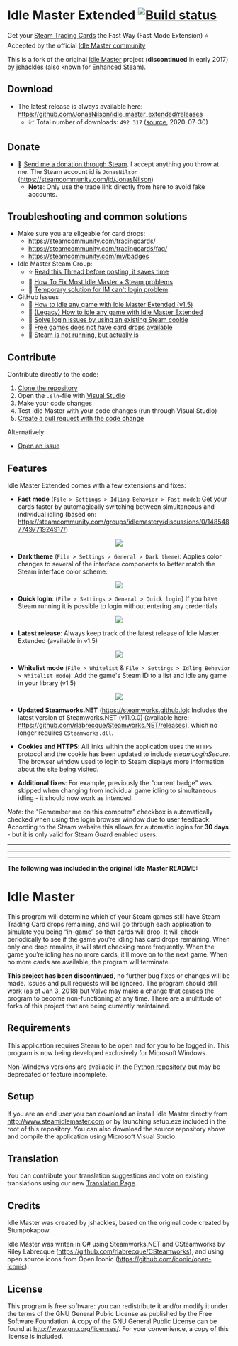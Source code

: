 Idle Master Extended [![Build status](https://ci.appveyor.com/api/projects/status/96wf12emnlbmo4sj?svg=true)](https://ci.appveyor.com/project/JonasNilson/idle-master-extended)
===========
 Get your [Steam Trading Cards](https://steamcommunity.com/tradingcards/) the Fast Way (Fast Mode Extension)
 ⭐️ Accepted by the official [Idle Master community](https://steamcommunity.com/groups/idlemastery/discussions/0/1485487749771924917/)
 
This is a fork of the original [Idle Master](https://github.com/jshackles/idle_master) project (**discontinued** in early 2017) by [jshackles](https://github.com/jshackles) (also known for [Enhanced Steam](https://github.com/jshackles/Enhanced_Steam)).

Download
-------
* The latest release is always available here: https://github.com/JonasNilson/idle_master_extended/releases
  * 💹 Total number of downloads: `492 317` ([source](https://somsubhra.com/github-release-stats/?username=JonasNilson&repository=idle_master_extended), 2020-07-30)

Donate
-------
* 🎉 [Send me a donation through Steam](https://steamcommunity.com/tradeoffer/new/?partner=180303553&token=gOgA5lWk). I accept anything you throw at me. The Steam account id is `JonasNilson` (https://steamcommunity.com/id/JonasNilson)
  * **Note**: Only use the trade link directly from here to avoid fake accounts.

Troubleshooting and common solutions
-------
* Make sure you are eligeable for card drops:
  * https://steamcommunity.com/tradingcards/
  * https://steamcommunity.com/tradingcards/faq/
  * https://steamcommunity.com/my/badges
* Idle Master Steam Group:
  * ⭐ [Read this Thread before posting, it saves time](https://steamcommunity.com/groups/idlemastery/discussions/0/152392786912268315/) 
  * 🔧 [How To Fix Most Idle Master + Steam problems](https://steamcommunity.com/groups/idlemastery/discussions/0/133257636766989675/)
  * 🔧 [Temporary solution for IM can't login problem](https://steamcommunity.com/groups/idlemastery/discussions/0/1697168437864920721/)
* GitHub Issues
  * 🔧 [How to idle any game with Idle Master Extended (v1.5)](https://github.com/JonasNilson/idle_master_extended/releases/tag/v1.5)
  * 🔧 [(Legacy) How to idle any game with Idle Master Extended](https://github.com/JonasNilson/idle_master_extended/issues/36)
  * 🔧 [Solve login issues by using an existing Steam cookie](https://github.com/JonasNilson/idle_master_extended/issues/27#issuecomment-577597720)
  * 🔧 [Free games does not have card drops available](https://github.com/JonasNilson/idle_master_extended/issues/38#issuecomment-604059701)
  * 🔧 [Steam is not running, but actually is](https://github.com/JonasNilson/idle_master_extended/issues/45#issuecomment-611694923)

Contribute
-------

Contribute directly to the code:
1. [Clone the repository](https://help.github.com/en/github/creating-cloning-and-archiving-repositories/cloning-a-repository)
1. Open the `.sln`-file with [Visual Studio](https://visualstudio.microsoft.com/)
1. Make your code changes
1. Test Idle Master with your code changes (run through Visual Studio)
1. [Create a pull request with the code change](https://help.github.com/en/github/collaborating-with-issues-and-pull-requests/proposing-changes-to-your-work-with-pull-requests)

Alternatively: 
* [Open an issue](https://github.com/JonasNilson/idle_master_extended/issues)

Features
-------
Idle Master Extended comes with a few extensions and fixes:

* **Fast mode** (`File > Settings > Idling Behavior > Fast mode`): Get your cards faster by automagically switching between simultaneous and individual idling (based on: https://steamcommunity.com/groups/idlemastery/discussions/0/1485487749771924917/)
<p align="center">
  <img src ="https://i.imgur.com/5DSvi3e.jpg"/>
</p>

* **Dark theme** (`File > Settings > General > Dark theme`): Applies color changes to several of the interface components to better match the Steam interface color scheme.
<p align="center">
  <img src ="https://i.imgur.com/DM8wnbm.png"/>
</p>

* **Quick login**: (`File > Settings > General > Quick login`) If you have Steam running it is possible to login without entering any credentials
<p align="center">
  <img src ="https://i.imgur.com/6tnHIk4.png"/>
</p>

* **Latest release**: Always keep track of the latest release of Idle Master Extended (available in v1.5)
<p align="center">
  <img src ="https://i.imgur.com/EosesDk.png"/>
</p>

* **Whitelist mode** (`File > Whitelist` & `File > Settings > Idling Behavior > Whitelist mode`): Add the game's Steam ID to a list and idle any game in your library (v1.5)
<p align="center">
  <img src ="https://i.imgur.com/CAwgi68.png"/>
</p>

* **Updated Steamworks.NET** (https://steamworks.github.io): Includes the latest version of Steamworks.NET (v11.0.0) (available here: https://github.com/rlabrecque/Steamworks.NET/releases), which no longer requires `CSteamworks.dll`.

* **Cookies and HTTPS**: All links within the application uses the `HTTPS` protocol and the cookie has been updated to include *steamLoginSecure*. The browser window used to login to Steam displays more information about the site being visited.

* **Additional fixes**: For example, previously the "current badge" was skipped when changing from individual game idling to simultaneous idling - it should now work as intended. 

*Note*: the "Remember me on this computer" checkbox is automatically checked when using the login browser window due to user feedback. According to the Steam website this allows for automatic logins for **30 days** - but it is only valid for Steam Guard enabled users.

---
---
---

**The following was included in the original Idle Master README:**

Idle Master
===========

This program will determine which of your Steam games still have Steam Trading Card drops remaining, and will go through each application to simulate you being “in-game” so that cards will drop.  It will check periodically to see if the game you’re idling has card drops remaining.  When only one drop remains, it will start checking more frequently.  When the game you’re idling has no more cards, it’ll move on to the next game.  When no more cards are available, the program will terminate.

**This project has been discontinued**, no further bug fixes or changes will be made.  Issues and pull requests will be ignored.  The program should still work (as of Jan 3, 2018) but Valve may make a change that causes the program to become non-functioning at any time.  There are a multitude of forks of this project that are being currently maintained.

Requirements
-------

This application requires Steam to be open and for you to be logged in.  This program is now being developed exclusively for Microsoft Windows.

Non-Windows versions are available in the [Python repository](https://github.com/jshackles/idle_master_py) but may be deprecated or feature incomplete.

Setup
-------

If you are an end user you can download an install Idle Master directly from http://www.steamidlemaster.com or by launching setup.exe included in the root of this repository.  You can also download the source repository above and compile the application using Microsoft Visual Studio.

Translation
-------

You can contribute your translation suggestions and vote on existing translations using our new [Translation Page](http://translate.steamidlemaster.com).

Credits
-------

Idle Master was created by jshackles, based on the original code created by Stumpokapow.

Idle Master was writen in C# using Steamworks.NET and CSteamworks by Riley Labrecque (https://github.com/rlabrecque/CSteamworks), and using open source icons from Open Iconic (https://github.com/iconic/open-iconic).

License
-------

This program is free software: you can redistribute it and/or modify it under the terms of the GNU General Public License as published by the Free Software Foundation.  A copy of the GNU General Public License can be found at http://www.gnu.org/licenses/.  For your convenience, a copy of this license is included.
